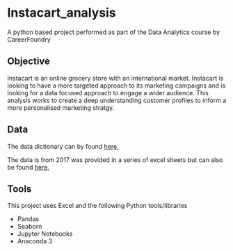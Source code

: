 # Instacart_analysis
A python based project performed as part of the Data Analytics course by CareerFoundry

## Objective
Instacart is an online grocery store with an international market. Instacart is looking to have a more targeted approach to its marketing campaigns and is looking for a data focused approach to engage a wider audience. This analysis works to create a deep understanding customer profiles to inform a more personalised marketing stratgy.

## Data
The data dictionary can by found [here.](https://gist.github.com/jeremystan/c3b39d947d9b88b3ccff3147dbcf6c6b)

The data is from 2017 was provided in a series of excel sheets but can also be found [here.](https://www.instacart.com/datasets/grocery-shopping-2017)

## Tools
This project uses Excel and the following Python tools/libraries
 - Pandas
 - Seaborn
 - Jupyter Notebooks
 - Anaconda 3
